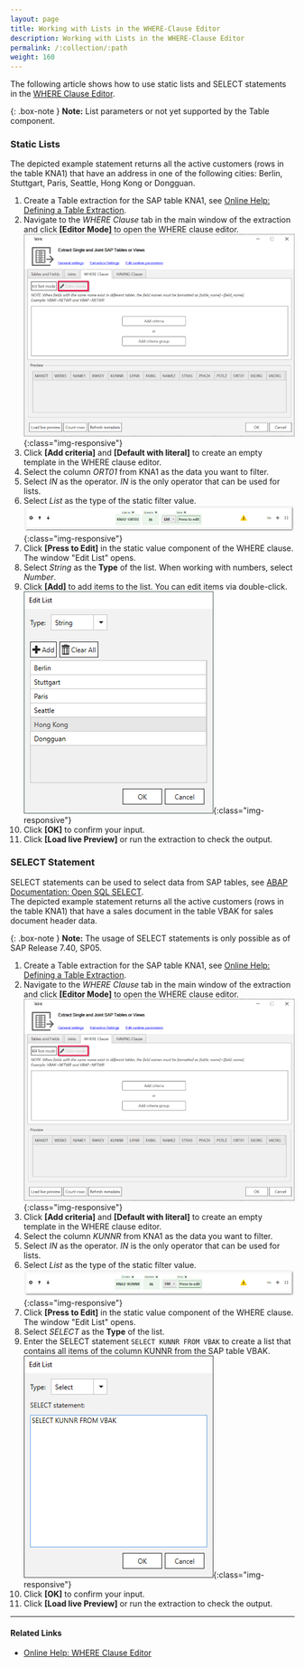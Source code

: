 ```yaml
---
layout: page
title: Working with Lists in the WHERE-Clause Editor
description: Working with Lists in the WHERE-Clause Editor
permalink: /:collection/:path
weight: 160
---
```


The following article shows how to use static lists and SELECT statements in the [WHERE Clause Editor](https://help.theobald-software.com/en/xtract-universal/table/where-clause#where-clause-editor).<br>

{: .box-note }
**Note:** List parameters or not yet supported by the Table component.

<!---
### List Parameters

1. Create a Table extraction for the SAP table KNA1, see [Online Help: Defining a Table Extraction](https://help.theobald-software.com/en/xtract-universal/getting-started/define-a-table-extraction).<br>
2. Navigate to the *WHERE Clause* tab in the main window of the extraction and click **[Editor Mode]** to open the WHERE clause editor. <br>
![where-clause-editor](/img/contents/where-clause-builder.png){:class="img-responsive"}
3. Click **[Add criteria]** and **[Default with parameter] to create an empty template in the WHERE clause editor.
-->

### Static Lists

The depicted example statement returns all the active customers (rows in the table KNA1) that have an address in one of the following cities: Berlin, Stuttgart, Paris, Seattle, Hong Kong or Dongguan.

1. Create a Table extraction for the SAP table KNA1, see [Online Help: Defining a Table Extraction](https://help.theobald-software.com/en/xtract-universal/getting-started/define-a-table-extraction).<br>
2. Navigate to the *WHERE Clause* tab in the main window of the extraction and click **[Editor Mode]** to open the WHERE clause editor. <br>
![where-clause-editor](/img/contents/where-clause-builder.png){:class="img-responsive"}
3. Click **[Add criteria]** and **[Default with literal]** to create an empty template in the WHERE clause editor.
4. Select the column *ORT01* from KNA1 as the data you want to filter.
5. Select *IN* as the operator. *IN* is the only operator that can be used for lists.
6. Select *List* as the type of the static filter value.<br>
![where-clause-editor](/img/contents/xu/where-clause-editor-00.png){:class="img-responsive"}
7. Click **[Press to Edit]** in the static value component of the WHERE clause. The window "Edit List" opens.
8. Select *String* as the **Type** of the list. When working with numbers, select *Number*.
9. Click **[Add]** to add items to the list. You can edit items via double-click.<br>
![where-clause-editor](/img/contents/xu/where-clause-editor-04.png){:class="img-responsive"}
10. Click **[OK]** to confirm your input.
11. Click **[Load live Preview]** or run the extraction to check the output.


### SELECT Statement

SELECT statements can be used to select data from SAP tables, see [ABAP Documentation: Open SQL SELECT](https://help.sap.com/doc/abapdocu_750_index_htm/7.50/en-us/abapselect.htm).<br>
The depicted example statement returns all the active customers (rows in the table KNA1) that have a sales document in the table VBAK for sales document header data.

{: .box-note }
**Note:** The usage of SELECT statements is only possible as of SAP Release 7.40, SP05.

1. Create a Table extraction for the SAP table KNA1, see [Online Help: Defining a Table Extraction](https://help.theobald-software.com/en/xtract-universal/getting-started/define-a-table-extraction).<br>
2. Navigate to the *WHERE Clause* tab in the main window of the extraction and click **[Editor Mode]** to open the WHERE clause editor. <br>
![where-clause-editor](/img/contents/where-clause-builder.png){:class="img-responsive"}
3. Click **[Add criteria]** and **[Default with literal]** to create an empty template in the WHERE clause editor.
4. Select the column *KUNNR* from KNA1 as the data you want to filter.
5. Select *IN* as the operator. *IN* is the only operator that can be used for lists.
6. Select *List* as the type of the static filter value.<br>
![where-clause-editor](/img/contents/xu/where-clause-editor-01.png){:class="img-responsive"}
7. Click **[Press to Edit]** in the static value component of the WHERE clause. The window "Edit List" opens.
8. Select *SELECT* as the **Type** of the list. 
9. Enter the SELECT statement ```SELECT KUNNR FROM VBAK``` to create a list that contains all items of the column KUNNR from the SAP table VBAK.<br>
![where-clause-editor](/img/contents/xu/select-statement.png){:class="img-responsive"}
10. Click **[OK]** to confirm your input.
11. Click **[Load live Preview]** or run the extraction to check the output.


*****
#### Related Links
- [Online Help: WHERE Clause Editor](https://help.theobald-software.com/en/xtract-universal/table/where-clause#where-clause-editor)